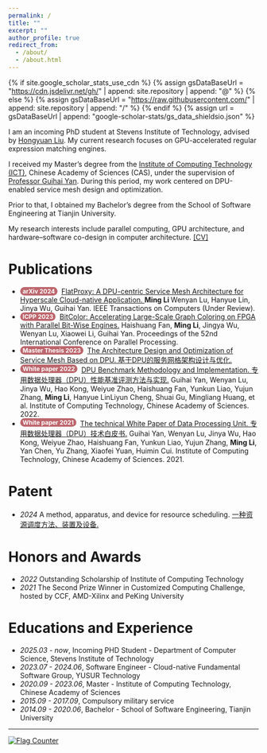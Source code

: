 ```yaml
---
permalink: /
title: ""
excerpt: ""
author_profile: true
redirect_from: 
  - /about/
  - /about.html
---
```

<style>
.pubtitle{
    background: #BD666D;
    color: white;
    font-size: 12px;
    padding: 1px 5px 1px 5px;
    border-radius: 15px;
    float: left;
    font-weight:bold;
}
.font-bold{
    font-weight:bold;
}
</style>

{% if site.google_scholar_stats_use_cdn %}
{% assign gsDataBaseUrl = "https://cdn.jsdelivr.net/gh/" | append: site.repository | append: "@" %}
{% else %}
{% assign gsDataBaseUrl = "https://raw.githubusercontent.com/" | append: site.repository | append: "/" %}
{% endif %}
{% assign url = gsDataBaseUrl | append: "google-scholar-stats/gs_data_shieldsio.json" %}

<span class='anchor' id='about-me'></span>
I am an incoming PhD student at Stevens Institute of Technology, advised by <a href="https://www.liuhongyuan.com/">Hongyuan Liu</a>. My current research focuses on GPU-accelerated regular expression matching engines.

I received my Master’s degree from the <a href="http://www.ict.ac.cn/">Institute of Computing Technology (ICT)</a>, Chinese Academy of Sciences (CAS), under the supervision of <a href="http://www.ict.cas.cn/sourcedb_2018_ict_cas/cn/jssrck/201310/t20131025_3963079.html">Professor Guihai Yan</a>. During this period, my work centered on DPU-enabled service mesh design and optimization.

Prior to that, I obtained my Bachelor’s degree from the School of Software Engineering at Tianjin University.

My research interests include parallel computing, GPU architecture, and hardware–software co-design in computer architecture.
<a href="../publication/cv.pdf">[CV]</a>
<!--
My research interest includes neural machine translation and computer vision. I have published more than 100 papers at the top international AI conferences with total <a href='https://scholar.google.com/citations?user=DhtAFkwAAAAJ'>google scholar citations <strong><span id='total_cit'>260000+</span></strong></a> (You can also use google scholar badge <a href='https://scholar.google.com/citations?user=DhtAFkwAAAAJ'><img src="https://img.shields.io/endpoint?url={{ url | url_encode }}&logo=Google%20Scholar&labelColor=f6f6f6&color=9cf&style=flat&label=citations"></a>).
-->

<!-- # 🔥 News 
# 🔥 News
- *2022.02*: &nbsp;🎉🎉 Lorem ipsum dolor sit amet, consectetur adipiscing elit. Vivamus ornare aliquet ipsum, ac tempus justo dapibus sit amet. 
- *2022.02*: &nbsp;🎉🎉 Lorem ipsum dolor sit amet, consectetur adipiscing elit. Vivamus ornare aliquet ipsum, ac tempus justo dapibus sit amet. 

-->
# Publications
<ul>
<li><div class="pubtitle"> arXiv 2024 </div> &nbsp; <a href="../publication/flatproxy.pdf">FlatProxy: A DPU-centric Service Mesh Architecture for Hyperscale Cloud-native Application. </a> <span class="font-bold"> Ming Li </span> Wenyan Lu, Hanyue Lin, Jinya Wu, Guihai Yan. IEEE Transactions on Computers (Under Review). </li>
<li><div class="pubtitle"> ICPP 2023 </div> &nbsp; <a href="../publication/bitcolor.pdf">BitColor: Accelerating Large-Scale Graph Coloring on FPGA with Parallel Bit-Wise Engines.</a> Haishuang Fan, <span class="font-bold">Ming Li</span>, Jingya Wu, Wenyan Lu, Xiaowei Li, Guihai Yan. Proceedings of the 52nd International Conference on Parallel Processing. </li>
<li> <div class="pubtitle"> Master Thesis 2023 </div> &nbsp; <a href="../publication/master_thesis.pdf">The Architecture Design and Optimization of Service Mesh Based on DPU. 基于DPU的服务网格架构设计与优化.</a></li>
<li><div class="pubtitle"> White paper 2022</div> &nbsp; <a href="../publication/dpu_benchmark.pdf">DPU Benchmark Methodology and Implementation. 专用数据处理器（DPU）性能基准评测方法与实现.</a> Guihai Yan, Wenyan Lu, Jinya Wu, Hao Kong, Weiyue Zhao, Haishuang Fan, Yunkun Liao, Yujun Zhang, <span class="font-bold">Ming Li</span>, Hanyue LinLiyun Cheng, Shuai Gu, Mingliang Huang, et al. Institute of Computing Technology, Chinese Academy of Sciences. 2022.</li>
<li><div class="pubtitle"> White paper 2021</div> &nbsp; <a href="../publication/dpu_technology.pdf">The technical White Paper of Data Processing Unit. 专用数据处理器（DPU）技术白皮书.</a> Guihai Yan, Wenyan Lu, Jinya Wu, Hao Kong, Weiyue Zhao, Haishuang Fan, Yunkun Liao, Yujun Zhang, <span class="font-bold">Ming Li</span>, Yan Chen, Yu Zhang, Xiaofei Yuan, Huimin Cui. Institute of Computing Technology, Chinese Academy of Sciences. 2021.</li>
</ul>

# Patent
- *2024* A method, apparatus, and device for resource scheduling. <a href="../publication/patent-2022106929552.pdf"> 一种资源调度方法、装置及设备. </a>

# Honors and Awards
- *2022* Outstanding Scholarship of Institute of Computing Technology
- *2021* The Second Prize Winner in Customized Computing Challenge, hosted by CCF, AMD-Xilinx and PeKing University

# Educations and Experience
- *2025.03 - now*, Incoming PHD Student - Department of Computer Science, Stevens Institute of Technology
- *2023.07 - 2024.06*, Software Engineer - Cloud-native Fundamental Software Group, YUSUR Technology
- *2020.09 - 2023.06*, Master - Institute of Computing Technology, Chinese Academy of Sciences
- *2015.09 - 2017.09*, Compulsory military service
- *2014.09 - 2020.06*, Bachelor - School of Software Engineering, Tianjin University

<!-- # 📝 Publications 
<div class='paper-box'><div class='paper-box-image'><div><div class="badge">CVPR 2016</div><img src='images/500x300.png' alt="sym" width="100%"></div></div>
<div class='paper-box-text' markdown="1">

[Deep Residual Learning for Image Recognition](https://openaccess.thecvf.com/content_cvpr_2016/papers/He_Deep_Residual_Learning_CVPR_2016_paper.pdf)

**Kaiming He**, Xiangyu Zhang, Shaoqing Ren, Jian Sun

[**Project**](https://scholar.google.com/citations?view_op=view_citation&hl=zh-CN&user=DhtAFkwAAAAJ&citation_for_view=DhtAFkwAAAAJ:ALROH1vI_8AC) <strong><span class='show_paper_citations' data='DhtAFkwAAAAJ:ALROH1vI_8AC'></span></strong>
- Lorem ipsum dolor sit amet, consectetur adipiscing elit. Vivamus ornare aliquet ipsum, ac tempus justo dapibus sit amet. 
</div>
</div>

- [Lorem ipsum dolor sit amet, consectetur adipiscing elit. Vivamus ornare aliquet ipsum, ac tempus justo dapibus sit amet](https://github.com), A, B, C, **CVPR 2020**

# 🎖 Honors and Awards
- *2021.10* Lorem ipsum dolor sit amet, consectetur adipiscing elit. Vivamus ornare aliquet ipsum, ac tempus justo dapibus sit amet. 
- *2021.09* Lorem ipsum dolor sit amet, consectetur adipiscing elit. Vivamus ornare aliquet ipsum, ac tempus justo dapibus sit amet. 

# 📖 Educations
- *2019.06 - 2022.04 (now)*, Lorem ipsum dolor sit amet, consectetur adipiscing elit. Vivamus ornare aliquet ipsum, ac tempus justo dapibus sit amet. 
- *2015.09 - 2019.06*, Lorem ipsum dolor sit amet, consectetur adipiscing elit. Vivamus ornare aliquet ipsum, ac tempus justo dapibus sit amet. 

# 💬 Invited Talks
- *2021.06*, Lorem ipsum dolor sit amet, consectetur adipiscing elit. Vivamus ornare aliquet ipsum, ac tempus justo dapibus sit amet. 
- *2021.03*, Lorem ipsum dolor sit amet, consectetur adipiscing elit. Vivamus ornare aliquet ipsum, ac tempus justo dapibus sit amet.  \| [\[video\]](https://github.com/)

# 💻 Internships
- *2019.05 - 2020.02*, [Lorem](https://github.com/), China. -->
<hr>
<a href="https://info.flagcounter.com/9e1G"><img src="https://s11.flagcounter.com/count2/9e1G/bg_FFFFFF/txt_000000/border_CCCCCC/columns_4/maxflags_12/viewers_0/labels_1/pageviews_1/flags_0/percent_0/" alt="Flag Counter" border="0"></a>